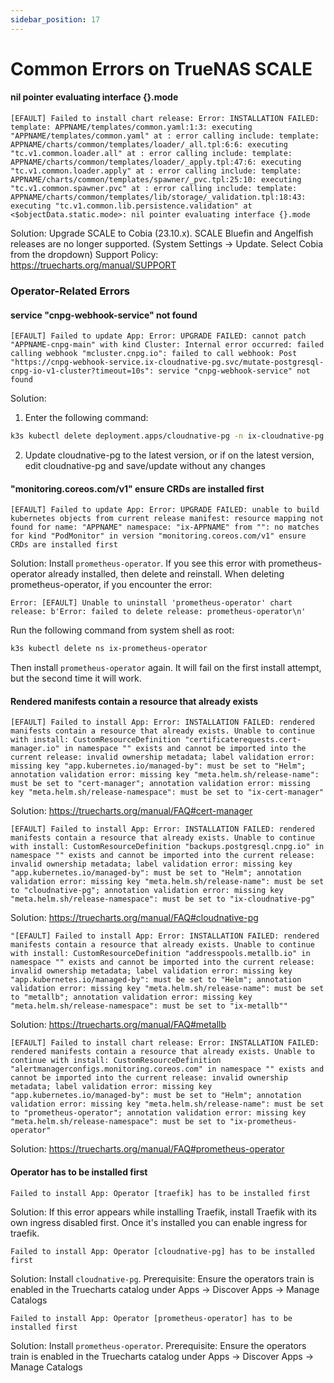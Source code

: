 ```yaml
---
sidebar_position: 17
---
```


# Common Errors on TrueNAS SCALE

#### nil pointer evaluating interface {}.mode
`[EFAULT] Failed to install chart release: Error: INSTALLATION FAILED: template: APPNAME/templates/common.yaml:1:3: executing "APPNAME/templates/common.yaml" at : error calling include: template: APPNAME/charts/common/templates/loader/_all.tpl:6:6: executing "tc.v1.common.loader.all" at : error calling include: template: APPNAME/charts/common/templates/loader/_apply.tpl:47:6: executing "tc.v1.common.loader.apply" at : error calling include: template: APPNAME/charts/common/templates/spawner/_pvc.tpl:25:10: executing "tc.v1.common.spawner.pvc" at : error calling include: template: APPNAME/charts/common/templates/lib/storage/_validation.tpl:18:43: executing "tc.v1.common.lib.persistence.validation" at <$objectData.static.mode>: nil pointer evaluating interface {}.mode `

Solution: Upgrade SCALE to Cobia (23.10.x). SCALE Bluefin and Angelfish releases are no longer supported. (System Settings -> Update. Select Cobia from the dropdown) 
Support Policy: https://truecharts.org/manual/SUPPORT

### Operator-Related Errors

#### service "cnpg-webhook-service" not found
`[EFAULT] Failed to update App: Error: UPGRADE FAILED: cannot patch "APPNAME-cnpg-main" with kind Cluster: Internal error occurred: failed calling webhook "mcluster.cnpg.io": failed to call webhook: Post "https://cnpg-webhook-service.ix-cloudnative-pg.svc/mutate-postgresql-cnpg-io-v1-cluster?timeout=10s": service "cnpg-webhook-service" not found`

Solution:
1. Enter the following command: 
```bash
k3s kubectl delete deployment.apps/cloudnative-pg -n ix-cloudnative-pg
```
2. Update cloudnative-pg to the latest version, or if on the latest version, edit cloudnative-pg and save/update without any changes

#### "monitoring.coreos.com/v1" ensure CRDs are installed first
`[EFAULT] Failed to update App: Error: UPGRADE FAILED: unable to build kubernetes objects from current release manifest: resource mapping not found for name: "APPNAME" namespace: "ix-APPNAME" from "": no matches for kind "PodMonitor" in version "monitoring.coreos.com/v1" ensure CRDs are installed first`

Solution: Install `prometheus-operator`. If you see this error with prometheus-operator already installed, then delete and reinstall. When deleting prometheus-operator, if you encounter the error:

`Error: [EFAULT] Unable to uninstall 'prometheus-operator' chart release: b'Error: failed to delete release: prometheus-operator\n'`

Run the following command from system shell as root:
```bash
k3s kubectl delete ns ix-prometheus-operator
```
Then install `prometheus-operator` again. It will fail on the first install attempt, but the second time it will work.

#### Rendered manifests contain a resource that already exists
`[EFAULT] Failed to install App: Error: INSTALLATION FAILED: rendered manifests contain a resource that already exists. Unable to continue with install: CustomResourceDefinition "certificaterequests.cert-manager.io" in namespace "" exists and cannot be imported into the current release: invalid ownership metadata; label validation error: missing key "app.kubernetes.io/managed-by": must be set to "Helm"; annotation validation error: missing key "meta.helm.sh/release-name": must be set to "cert-manager"; annotation validation error: missing key "meta.helm.sh/release-namespace": must be set to "ix-cert-manager"`

Solution: https://truecharts.org/manual/FAQ#cert-manager

`[EFAULT] Failed to install App: Error: INSTALLATION FAILED: rendered manifests contain a resource that already exists. Unable to continue with install: CustomResourceDefinition "backups.postgresql.cnpg.io" in namespace "" exists and cannot be imported into the current release: invalid ownership metadata; label validation error: missing key "app.kubernetes.io/managed-by": must be set to "Helm"; annotation validation error: missing key "meta.helm.sh/release-name": must be set to "cloudnative-pg"; annotation validation error: missing key "meta.helm.sh/release-namespace": must be set to "ix-cloudnative-pg"`

Solution: https://truecharts.org/manual/FAQ#cloudnative-pg

`"[EFAULT] Failed to install App: Error: INSTALLATION FAILED: rendered manifests contain a resource that already exists. Unable to continue with install: CustomResourceDefinition "addresspools.metallb.io" in namespace "" exists and cannot be imported into the current release: invalid ownership metadata; label validation error: missing key "app.kubernetes.io/managed-by": must be set to "Helm"; annotation validation error: missing key "meta.helm.sh/release-name": must be set to "metallb"; annotation validation error: missing key "meta.helm.sh/release-namespace": must be set to "ix-metallb""`

Solution: https://truecharts.org/manual/FAQ#metallb

`[EFAULT] Failed to install chart release: Error: INSTALLATION FAILED: rendered manifests contain a resource that already exists. Unable to continue with install: CustomResourceDefinition "alertmanagerconfigs.monitoring.coreos.com" in namespace "" exists and cannot be imported into the current release: invalid ownership metadata; label validation error: missing key "app.kubernetes.io/managed-by": must be set to "Helm"; annotation validation error: missing key "meta.helm.sh/release-name": must be set to "prometheus-operator"; annotation validation error: missing key "meta.helm.sh/release-namespace": must be set to "ix-prometheus-operator"`

Solution: https://truecharts.org/manual/FAQ#prometheus-operator


#### Operator has to be installed first
`Failed to install App: Operator [traefik] has to be installed first`

Solution: If this error appears while installing Traefik, install Traefik with its own ingress disabled first. Once it's installed you can enable ingress for traefik.

`Failed to install App: Operator [cloudnative-pg] has to be installed first`

Solution: Install `cloudnative-pg`.
Prerequisite: Ensure the operators train is enabled in the Truecharts catalog under Apps -> Discover Apps -> Manage Catalogs

`Failed to install App: Operator [prometheus-operator] has to be installed first`

Solution: Install `prometheus-operator`.
Prerequisite: Ensure the operators train is enabled in the Truecharts catalog under Apps -> Discover Apps -> Manage Catalogs